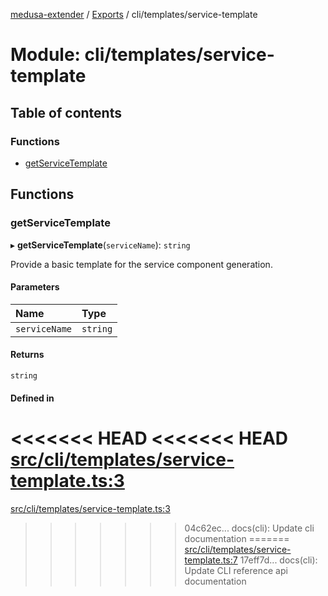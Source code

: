 [medusa-extender](../README.md) / [Exports](../modules.md) / cli/templates/service-template

# Module: cli/templates/service-template

## Table of contents

### Functions

- [getServiceTemplate](cli_templates_service_template.md#getservicetemplate)

## Functions

### getServiceTemplate

▸ **getServiceTemplate**(`serviceName`): `string`

Provide a basic template for the service component generation.

#### Parameters

| Name | Type |
| :------ | :------ |
| `serviceName` | `string` |

#### Returns

`string`

#### Defined in

<<<<<<< HEAD
<<<<<<< HEAD
[src/cli/templates/service-template.ts:3](https://github.com/adrien2p/medusa-extender/blob/8d611e7/src/cli/templates/service-template.ts#L3)
=======
[src/cli/templates/service-template.ts:3](https://github.com/adrien2p/medusa-extender/blob/b9aa690/src/cli/templates/service-template.ts#L3)
>>>>>>> 04c62ec... docs(cli): Update cli documentation
=======
[src/cli/templates/service-template.ts:7](https://github.com/adrien2p/medusa-extender/blob/d7ce7dc/src/cli/templates/service-template.ts#L7)
>>>>>>> 17eff7d... docs(cli): Update CLI reference api documentation

